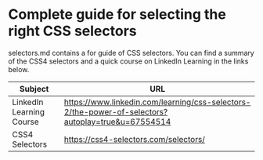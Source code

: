 # Complete guide for selecting the right CSS selectors

selectors.md contains a for guide of CSS selectors. You can find a summary of the CSS4 selectors and a quick course on LinkedIn Learning in the links below.

| Subject | URL |
| ----------- | ----------- |
| LinkedIn Learning Course | https://www.linkedin.com/learning/css-selectors-2/the-power-of-selectors?autoplay=true&u=67554514 |
| CSS4 Selectors | https://css4-selectors.com/selectors/ |
